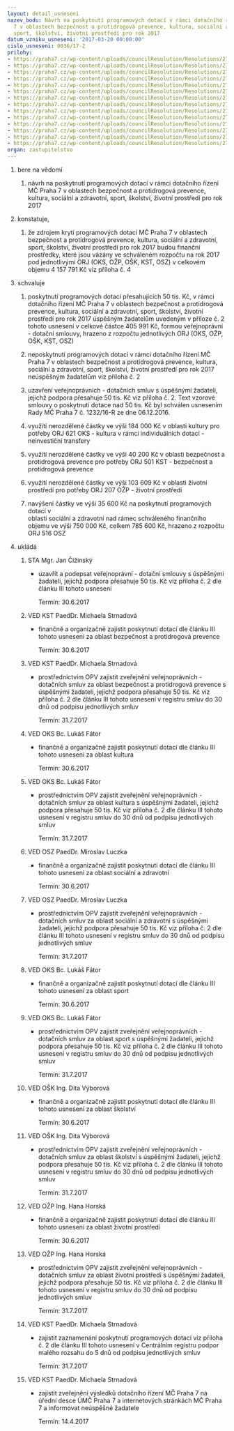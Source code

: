 ```yaml
---
layout: detail_usneseni
nazev_bodu: Návrh na poskytnutí programových dotací v rámci dotačního řízení MČ Praha
  7 v oblastech bezpečnost a protidrogová prevence, kultura, sociální a zdravotní,
  sport, školství, životní prostředí pro rok 2017
datum_vzniku_usneseni: '2017-03-20 00:00:00'
cislo_usneseni: 0036/17-Z
prilohy:
- https://praha7.cz/wp-content/uploads/councilResolution/Resolutions/27251/export/M1DZ_Programove_dotace_2017_poskytnuti_V~181170.doc
- https://praha7.cz/wp-content/uploads/councilResolution/Resolutions/27251/export/Prilohac_2_Poskytnutidotaci_Z_nad50tis~181169.xls
- https://praha7.cz/wp-content/uploads/councilResolution/Resolutions/27251/export/Usneseni_R_228_10_03_2017_SchvalenidotaciMCPraha7_do50tis_vc_prilohy_small~181168.pdf
- https://praha7.cz/wp-content/uploads/councilResolution/Resolutions/27251/export/Usneseni_R_1323_06_12_2016_vyhlasenidotacnihorizeniMCPraha7_2017~181167.pdf
- https://praha7.cz/wp-content/uploads/councilResolution/Resolutions/27251/export/Usneseni_R_14_Jmenovanidotacnichkomisi_2017~181166.pdf
- https://praha7.cz/wp-content/uploads/councilResolution/Resolutions/27251/export/Usneseni_R_94_Revokace_dotacnikomise_2017_socialni~181165.pdf
- https://praha7.cz/wp-content/uploads/councilResolution/Resolutions/27251/export/Pravidla_pro_poskytovani_programove_dotace_MC_Praha_7_pro_rok_2017~181164.pdf
- https://praha7.cz/wp-content/uploads/councilResolution/Resolutions/27251/export/zapisDK_AN~181163.pdf
- https://praha7.cz/wp-content/uploads/councilResolution/Resolutions/27251/export/Zapisdotacnikomise_2017_kultura_small_AN~181162.pdf
- https://praha7.cz/wp-content/uploads/councilResolution/Resolutions/27251/export/zapiszdotacnikomise2017_komplet_AN~181161.pdf
- https://praha7.cz/wp-content/uploads/councilResolution/Resolutions/27251/export/Zapisdotacnikomise_2017_sport_AN~181160.pdf
- https://praha7.cz/wp-content/uploads/councilResolution/Resolutions/27251/export/ZapistabspodpisemSTA_AN~181159.pdf
- https://praha7.cz/wp-content/uploads/councilResolution/Resolutions/27251/export/Zapis_ZP_dotacnikomise_2017_AN~181158.pdf
- https://praha7.cz/wp-content/uploads/councilResolution/Resolutions/27251/export/export~301335.pdf
organ: zastupitelstvo
---
```

<OL class=urzList_view id=urzList>
<LI class=urzClass1><SPAN name="1">bere na vědomí</SPAN>
<OL class=urzOlClass>
<LI class=urzClass2 style="TEXT-ALIGN: left"><SPAN>
<P>návrh na poskytnutí programových dotací v rámci dotačního řízení MČ Praha 7 v oblastech bezpečnost a protidrogová prevence, kultura, sociální a zdravotní, sport, školství, životní prostředí pro rok 2017</P></SPAN></LI></OL></LI>
<LI class=urzClass1><SPAN name="50">konstatuje,</SPAN>
<OL class=urzOlClass>
<LI class=urzClass2 style="TEXT-ALIGN: left"><SPAN>
<P>že zdrojem krytí programových dotací MČ Praha 7&nbsp;v oblastech bezpečnost a protidrogová prevence, kultura, sociální a zdravotní, sport, školství, životní prostředí pro rok 2017 budou finanční prostředky, které jsou vázány ve schváleném rozpočtu na rok 2017 pod jednotlivými ORJ (OKS, OŽP, OŠK, KST, OSZ) v celkovém objemu&nbsp;4 157 791 Kč viz příloha č. 4 <BR></P></SPAN></LI></OL></LI>
<LI class=urzClass1><SPAN name="24">schvaluje</SPAN>
<OL class=urzOlClass>
<LI class=urzClass2 style="TEXT-ALIGN: left"><SPAN>
<P>poskytnutí programových dotací přesahujících 50 tis. Kč, v rámci dotačního řízení MČ Praha 7 v oblastech&nbsp;bezpečnost a protidrogová prevence, kultura, sociální a zdravotní, sport, školství, životní prostředí pro rok 2017 úspěšným žadatelům uvedeným v příloze č. 2 tohoto usnesení v celkové částce 405 991 Kč, formou veřejnoprávní - dotační smlouvy, hrazeno z rozpočtu jednotlivých ORJ (OKS, OŽP, OŠK, KST, OSZ)</P></SPAN></LI>
<LI class=urzClass2 style="TEXT-ALIGN: left"><SPAN>
<P>neposkytnutí programových dotací v rámci dotačního řízení MČ Praha 7 v oblastech&nbsp;bezpečnost a protidrogová prevence, kultura, sociální a zdravotní, sport, školství, životní prostředí pro rok 2017 neúspěšným žadatelům viz příloha č. 2</P></SPAN></LI>
<LI class=urzClass2 style="TEXT-ALIGN: left"><SPAN>
<P>uzavření veřejnoprávních - dotačních smluv s úspěšnými žadateli, jejichž podpora přesahuje 50 tis. Kč viz příloha č. 2. Text vzorové smlouvy o poskytnutí dotace nad 50 tis. Kč byl schválen usnesením Rady MČ Praha 7 č. 1232/16-R ze dne 06.12.2016.<BR></P></SPAN></LI>
<LI class=urzClass2 style="TEXT-ALIGN: left"><SPAN>
<P>využití nerozdělené částky ve výši 184 000 Kč v oblasti kultury pro potřeby ORJ 621 OKS - kultura v rámci individuálních dotací - neinvestiční transfery</P></SPAN></LI>
<LI class=urzClass2 style="TEXT-ALIGN: left"><SPAN>
<P>využití nerozdělené částky ve výši 40 200 Kč v oblasti bezpečnost a protidrogová prevence pro potřeby ORJ 501 KST - bezpečnost a protidrogová prevence</P></SPAN></LI>
<LI class=urzClass2 style="TEXT-ALIGN: left"><SPAN>
<P>využití nerozdělené částky ve výši 103 609 Kč v oblasti životní prostředí pro potřeby ORJ 207 OŽP - životní prostředí</P></SPAN></LI>
<LI class=urzClass2 style="TEXT-ALIGN: left"><SPAN>
<P>navýšení částky ve výši 35 600 Kč na poskytnutí programových dotací v<BR>oblasti sociální a zdravotní nad rámec schváleného finančního objemu ve výši 750 000 Kč, celkem 785 600 Kč, hrazeno z rozpočtu ORJ 516 OSZ</P></SPAN></LI></OL></LI>
<LI class=urzClass1 id=urzUkoly><SPAN name="1">ukládá</SPAN>
<OL class=urzOlClass>
<LI class=urzClass2><SPAN>
<P>STA Mgr. Jan Čižinský</P></SPAN>
<UL class=urzUlClass>
<LI class=urzClass3><SPAN>
<P>uzavřít a podepsat veřejnoprávní - dotační smlouvy s úspěšnými žadateli, jejichž podpora přesahuje 50 tis. Kč viz příloha č. 2 dle článku III tohoto usnesení</P></SPAN><SPAN class=urzUkolTermin>Termín:&nbsp;30.6.2017</SPAN></LI></UL></LI>
<LI class=urzClass2><SPAN>
<P>VED KST PaedDr. Michaela Strnadová</P></SPAN>
<UL class=urzUlClass>
<LI class=urzClass3><SPAN>
<P>finančně a organizačně zajistit poskytnutí dotací dle článku III tohoto usnesení za oblast bezpečnost a protidrogová prevence</P></SPAN><SPAN class=urzUkolTermin>Termín:&nbsp;30.6.2017</SPAN></LI></UL></LI>
<LI class=urzClass2><SPAN>
<P>VED KST PaedDr. Michaela Strnadová</P></SPAN>
<UL class=urzUlClass>
<LI class=urzClass3><SPAN>
<P>prostřednictvím OPV zajistit zveřejnění veřejnoprávních - dotačních smluv za oblast bezpečnost a protidrogová prevence s úspěšnými žadateli, jejichž podpora přesahuje 50 tis. Kč viz příloha č. 2 dle článku III tohoto usnesení v registru smluv do 30 dnů od podpisu jednotlivých smluv</P></SPAN><SPAN class=urzUkolTermin>Termín:&nbsp;31.7.2017</SPAN></LI></UL></LI>
<LI class=urzClass2><SPAN>
<P>VED OKS Bc. Lukáš Fátor</P></SPAN>
<UL class=urzUlClass>
<LI class=urzClass3><SPAN>
<P>finančně a organizačně zajistit poskytnutí dotací dle článku III tohoto usnesení za oblast kultura</P></SPAN><SPAN class=urzUkolTermin>Termín:&nbsp;30.6.2017</SPAN></LI></UL></LI>
<LI class=urzClass2><SPAN>
<P>VED OKS Bc. Lukáš Fátor</P></SPAN>
<UL class=urzUlClass>
<LI class=urzClass3><SPAN>
<P>prostřednictvím OPV zajistit zveřejnění veřejnoprávních - dotačních smluv za oblast kultura s úspěšnými žadateli, jejichž podpora přesahuje 50 tis. Kč viz příloha č. 2 dle článku III tohoto usnesení v registru smluv do 30 dnů od podpisu jednotlivých smluv</P></SPAN><SPAN class=urzUkolTermin>Termín:&nbsp;31.7.2017</SPAN></LI></UL></LI>
<LI class=urzClass2><SPAN>
<P>VED OSZ PaedDr. Miroslav Luczka</P></SPAN>
<UL class=urzUlClass>
<LI class=urzClass3><SPAN>
<P>finančně a organizačně zajistit poskytnutí dotací dle článku III tohoto usnesení za oblast sociální a zdravotní</P></SPAN><SPAN class=urzUkolTermin>Termín:&nbsp;30.6.2017</SPAN></LI></UL></LI>
<LI class=urzClass2><SPAN>
<P>VED OSZ PaedDr. Miroslav Luczka</P></SPAN>
<UL class=urzUlClass>
<LI class=urzClass3><SPAN>
<P>prostřednictvím OPV zajistit zveřejnění veřejnoprávních - dotačních smluv za oblast sociální a zdravotní s úspěšnými žadateli, jejichž podpora přesahuje 50 tis. Kč viz příloha č. 2 dle článku III tohoto usnesení v registru smluv do 30 dnů od podpisu jednotlivých smluv</P></SPAN><SPAN class=urzUkolTermin>Termín:&nbsp;31.7.2017</SPAN></LI></UL></LI>
<LI class=urzClass2><SPAN>
<P>VED OKS Bc. Lukáš Fátor</P></SPAN>
<UL class=urzUlClass>
<LI class=urzClass3><SPAN>
<P>finančně a organizačně zajistit poskytnutí dotací dle článku III tohoto usnesení za oblast sport</P></SPAN><SPAN class=urzUkolTermin>Termín:&nbsp;30.6.2017</SPAN></LI></UL></LI>
<LI class=urzClass2><SPAN>
<P>VED OKS Bc. Lukáš Fátor</P></SPAN>
<UL class=urzUlClass>
<LI class=urzClass3><SPAN>
<P>prostřednictvím OPV zajistit zveřejnění veřejnoprávních - dotačních smluv za oblast sport s úspěšnými žadateli, jejichž podpora přesahuje 50 tis. Kč viz příloha č. 2 dle článku III tohoto usnesení v registru smluv do 30 dnů od podpisu jednotlivých smluv</P></SPAN><SPAN class=urzUkolTermin>Termín:&nbsp;31.7.2017</SPAN></LI></UL></LI>
<LI class=urzClass2><SPAN>
<P>VED OŠK Ing. Dita Výborová</P></SPAN>
<UL class=urzUlClass>
<LI class=urzClass3><SPAN>
<P>finančně a organizačně zajistit poskytnutí dotací dle článku III tohoto usnesení za oblast školství</P></SPAN><SPAN class=urzUkolTermin>Termín:&nbsp;30.6.2017</SPAN></LI></UL></LI>
<LI class=urzClass2><SPAN>
<P>VED OŠK Ing. Dita Výborová</P></SPAN>
<UL class=urzUlClass>
<LI class=urzClass3><SPAN>
<P>prostřednictvím OPV zajistit zveřejnění veřejnoprávních - dotačních smluv za oblast školství s úspěšnými žadateli, jejichž podpora přesahuje 50 tis. Kč viz příloha č. 2 dle článku III tohoto usnesení v registru smluv do 30 dnů od podpisu jednotlivých smluv</P></SPAN><SPAN class=urzUkolTermin>Termín:&nbsp;31.7.2017</SPAN></LI></UL></LI>
<LI class=urzClass2><SPAN>
<P>VED OŽP Ing. Hana Horská</P></SPAN>
<UL class=urzUlClass>
<LI class=urzClass3><SPAN>
<P>finančně a organizačně zajistit poskytnutí dotací dle článku III tohoto usnesení za oblast životní prostředí</P></SPAN><SPAN class=urzUkolTermin>Termín:&nbsp;30.6.2017</SPAN></LI></UL></LI>
<LI class=urzClass2><SPAN>
<P>VED OŽP Ing. Hana Horská</P></SPAN>
<UL class=urzUlClass>
<LI class=urzClass3><SPAN>
<P>prostřednictvím OPV zajistit zveřejnění veřejnoprávních - dotačních smluv za oblast životní prostředí s úspěšnými žadateli, jejichž podpora přesahuje 50 tis. Kč viz příloha č. 2 dle článku III tohoto usnesení v registru smluv do 30 dnů od podpisu jednotlivých smluv</P></SPAN><SPAN class=urzUkolTermin>Termín:&nbsp;31.7.2017</SPAN></LI></UL></LI>
<LI class=urzClass2><SPAN>
<P>VED KST PaedDr. Michaela Strnadová</P></SPAN>
<UL class=urzUlClass>
<LI class=urzClass3><SPAN>
<P>zajistit zaznamenání poskytnutí programových dotací viz příloha č. 2 dle článku III tohoto usnesení v Centrálním registru podpor malého rozsahu do 5 dnů od podpisu jednotlivých smluv</P></SPAN><SPAN class=urzUkolTermin>Termín:&nbsp;31.7.2017</SPAN></LI></UL></LI>
<LI class=urzClass2><SPAN>
<P>VED KST PaedDr. Michaela Strnadová</P></SPAN>
<UL class=urzUlClass>
<LI class=urzClass3><SPAN>
<P>zajistit zveřejnění výsledků dotačního řízení MČ Praha 7 na úřední desce ÚMČ Praha 7 a internetových stránkách MČ Praha 7 a informovat neúspěšné žadatele</P></SPAN><SPAN class=urzUkolTermin>Termín:&nbsp;14.4.2017</SPAN></LI></UL></LI></OL></LI></OL>